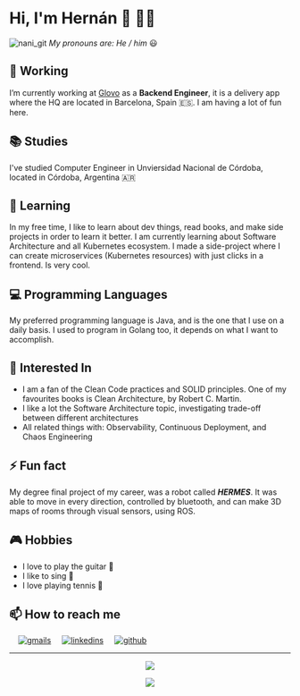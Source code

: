# Hi, I'm Hernán 👋 👨‍💻
![nani_git](https://user-images.githubusercontent.com/23034388/120027584-d6678a00-bff3-11eb-82d6-905f7526f922.png)
_My pronouns are: He / him_ 😃
## 🔭 Working
I’m currently working at [Glovo](https://glovoapp.com/) as a **Backend Engineer**, it is a delivery app where the HQ are located in Barcelona, Spain 🇪🇸. I am having a lot of fun here.
## 📚 Studies
I've studied Computer Engineer in Unviersidad Nacional de Córdoba, located in Córdoba, Argentina 🇦🇷
## 🌱 Learning
In my free time, I like to learn about dev things, read books, and make side projects in order to learn it better. I am currently learning about Software Architecture and all Kubernetes ecosystem. I made a side-project where I can create microservices (Kubernetes resources) with just clicks in a frontend. Is very cool.
## 💻 Programming Languages
My preferred programming language is Java, and is the one that I use on a daily basis. I used to program in Golang too, it depends on what I want to accomplish.
## 🎯 Interested In
- I am a fan of the Clean Code practices and SOLID principles. One of my favourites books is Clean Architecture, by Robert C. Martin.
- I like a lot the Software Architecture topic, investigating trade-off between different architectures
- All related things with: Observability, Continuous Deployment, and Chaos Engineering
## ⚡ Fun fact
My degree final project of my career, was a robot called **_HERMES_**. It was able to move in every direction, controlled by bluetooth, and can make 3D maps of rooms through visual sensors, using ROS.
## 🎮 Hobbies
- I love to play the guitar 🎸
- I like to sing 🎤
- I love playing tennis 🎾
## 📫 How to reach me
&nbsp;&nbsp;&nbsp;&nbsp;[![gmails](https://user-images.githubusercontent.com/23034388/120028077-81784380-bff4-11eb-975b-48dfa5d8973e.png)](mailto:nani93@gmail.com)
&nbsp;&nbsp;&nbsp;&nbsp;[![linkedins](https://user-images.githubusercontent.com/23034388/120028154-9ce34e80-bff4-11eb-8124-3883df19fb73.png)](https://www.linkedin.com/in/hmalatini/)
&nbsp;&nbsp;&nbsp;&nbsp;[![github](https://user-images.githubusercontent.com/23034388/120060981-3a716900-c05b-11eb-9895-54c99a287f51.png)](https://github.com/hmalatini)


---
<p align="center"> 
  <img src="https://sdk.bitmoji.com/render/panel/13432f6f-2f58-481e-9e0e-1b28423fe2f7-e1b374fb-68ff-4b8b-bb46-a837a24fb984-v1.png?transparent=1&palette=1&width=256" />
</p>
<p align="center"> 
  <img src="https://awesome-github-stats.azurewebsites.net/user-stats/hmalatini?cardType=level&theme=dark" />
</p>


<!--
**hmalatini/hmalatini** is a ✨ _special_ ✨ repository because its `README.md` (this file) appears on your GitHub profile.

Here are some ideas to get you started:

- 🔭 I’m currently working on ...
- 🌱 I’m currently learning ...
- 👯 I’m looking to collaborate on ...
- 🤔 I’m looking for help with ...
- 💬 Ask me about ...
- 📫 How to reach me: ...
- 😄 Pronouns: ...
- ⚡ Fun fact: ...
-->
